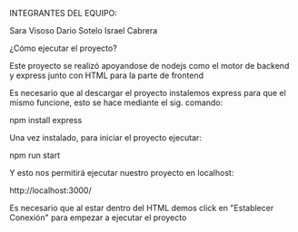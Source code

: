 INTEGRANTES DEL EQUIPO:

Sara Visoso
Dario Sotelo 
Israel Cabrera

¿Cómo ejecutar el proyecto?

Este proyecto se realizó apoyandose de nodejs como el motor de backend y express junto con HTML para la parte de frontend

Es necesario que al descargar el proyecto instalemos express para que el mismo funcione, esto se hace mediante el sig. comando:

npm install express


Una vez instalado, para iniciar el proyecto ejecutar:

npm run start 

Y esto nos permitirá ejecutar nuestro proyecto en localhost:

http://localhost:3000/

Es necesario que al estar dentro del HTML demos click en "Establecer Conexión" para empezar a ejecutar el proyecto

